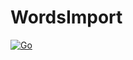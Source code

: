 # WordsImport

[![Go](https://github.com/xtergs/WordsImport/actions/workflows/build.yml/badge.svg?branch=main)](https://github.com/xtergs/WordsImport/actions/workflows/build.yml)
